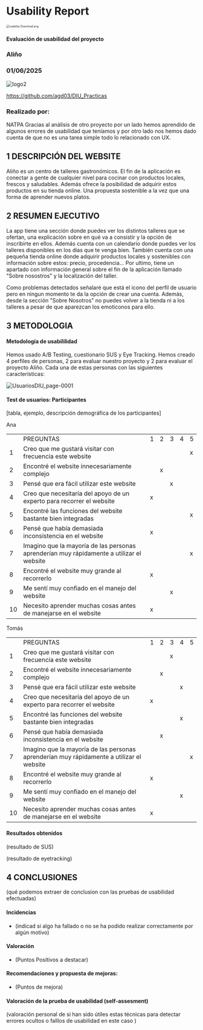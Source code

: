 # Usability Report



<img src="https://encrypted-tbn0.gstatic.com/images?q=tbn:ANd9GcRF017nhV-TFmNER2OM8UbXtdN6xwAKBYrv0i6onNfKu6Yn0BV0RK6aiOroeXl73LSY-B0&usqp=CAU" alt="usability Download png" style="zoom:50%;" />

#### Evaluación de usabilidad del proyecto 

### Aliño

### 01/06/2025





![logo2](https://github.com/user-attachments/assets/98bfe24d-835d-4a9f-951e-145c74ecae7f)


https://github.com/agd03/DIU_Practicas





### Realizado por:

NATPA
Gracias al análisis de otro proyecto por un lado hemos aprendido de
algunos errores de usabilidad que teníamos y por otro lado nos hemos 
dado cuenta de que no es una tarea simple todo lo relacionado con UX.











## 1 DESCRIPCIÓN DEL WEBSITE

Aliño es un centro de talleres gastronómicos. El fin de la aplicación es conectar a gente
de cualquier nivel para cocinar con productos locales, frescos y saludables. Además ofrece
la posibilidad de adquirir estos productos en su tienda online. Una propuesta
sostenible a la vez que una forma de aprender nuevos platos.

 



## 2 RESUMEN EJECUTIVO



La app tiene una sección donde puedes ver los distintos talleres que se ofertan,
una explicación sobre en qué va a consistir y la opción de inscribirte en ellos.
Además cuenta con un calendario donde puedes ver los talleres disponibles en los
días que te venga bien.
También cuenta con una pequeña tienda online donde adquirir productos locales y sostenibles
con información sobre estos: precio, procedencia...
Por ultimo, tiene un apartado con información general sobre el fin de la aplicación
llamado "Sobre nosostros" y la localización del taller.

Como problemas detectados señalaré que está el icono del perfil de usuario pero
en ningun momento te da la opción de crear una cuenta.
Además, desde la sección "Sobre Nosotros" no puedes volver a la tienda ni a los
talleres a pesar de que aparezcan los emoticonos para ello. 











## 3 METODOLOGIA 

#### Metodología de usabililidad


Hemos usado A/B Testing, cuestionario SUS y Eye Tracking.
Hemos creado 4 perfiles de personas, 2 para evaluar nuestro proyecto y 2 para evaluar el
proyecto Aliño. Cada una de estas personas con las siguientes características:

![UsuariosDIU_page-0001](https://github.com/user-attachments/assets/3c1c88bf-7f47-4239-8966-8dc0aadfc8c6)




 

#### Test de usuarios: Participantes

[tabla, ejemplo, descripción demográfica de los participantes]

Ana

|   |   |   |   |   |   |   |
|---|---|---|---|---|---|---|
||PREGUNTAS|1|2|3|4|5|
|1|Creo que me gustará visitar con frecuencia este website|||||x|
|2|Encontré el website innecesariamente complejo||x||||
|3|Pensé que era fácil utilizar este website|||x|||
|4|Creo que necesitaría del apoyo de un experto para recorrer el website|x|||||
|5|Encontré las funciones del website bastante bien integradas|||||x|
|6|Pensé que había demasiada inconsistencia en el website|x|||||
|7|Imagino que la mayoría de las personas aprenderían muy rápidamente a utilizar el website|||||x|
|8|Encontré el website muy grande al recorrerlo|x|||||
|9|Me sentí muy confiado en el manejo del website|||x|||
|10|Necesito aprender muchas cosas antes de manejarse en el website|x|||||


Tomás

|   |   |   |   |   |   |   |
|---|---|---|---|---|---|---|
||PREGUNTAS|1|2|3|4|5|
|1|Creo que me gustará visitar con frecuencia este website|||x|||
|2|Encontré el website innecesariamente complejo||x||||
|3|Pensé que era fácil utilizar este website||||x||
|4|Creo que necesitaría del apoyo de un experto para recorrer el website|x|||||
|5|Encontré las funciones del website bastante bien integradas||||x||
|6|Pensé que había demasiada inconsistencia en el website||x||||
|7|Imagino que la mayoría de las personas aprenderían muy rápidamente a utilizar el website|||||x|
|8|Encontré el website muy grande al recorrerlo|x|||||
|9|Me sentí muy confiado en el manejo del website||||x||
|10|Necesito aprender muchas cosas antes de manejarse en el website|x|||||




#### Resultados obtenidos



(resultado de SUS)



(resultado de eyetracking)









## 4 CONCLUSIONES 



(qué podemos extraer de conclusion con las pruebas de usabilidad efectuadas)



#### Incidencias

* (indicad si algo ha fallado o no se ha podido realizar correctamente por algún motivo)



#### Valoración 

* (Puntos Positivos a destacar)



#### Recomendaciones y propuesta de mejoras: 

* (Puntos de mejora)







#### Valoración de la prueba de usabilidad (self-assesment)

(valoración personal de si han sido útiles estas técnicas para detectar errores ocultos o falllos de usabilidad en este caso )
